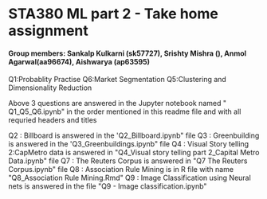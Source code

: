 # STA380 ML part 2 - Take home assignment
#### Group members: Sankalp Kulkarni (sk57727), Srishty Mishra (), Anmol Agarwal(aa96674), Aishwarya (ap63595)

Q1:Probablity Practise
Q6:Market Segmentation 
Q5:Clustering and Dimensionality Reduction 

Above 3 questions are answered in the Jupyter notebook named " Q1_Q5_Q6.ipynb" in the order mentioned in this readme file and with all requried headers and titles


Q2 : Billboard is answered in the 'Q2_Billboard.ipynb" file
Q3 : Greenbuilding is answered in the 'Q3_Greenbuildings.ipynb" file
Q4 : Visual Story telling 2:CapMetro data is answered in "Q4_Visual story telling part 2_Capital Metro Data.ipynb" file
Q7 : The Reuters Corpus is answered in "Q7 The Reuters Corpus.ipynb" file
Q8 : Association Rule Mining is in R file with name "Q8_Association Rule Mining.Rmd"
Q9 : Image Classification using Neural nets is answered in the file "Q9 - Image classification.ipynb"






